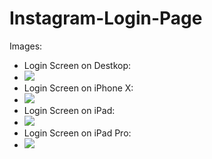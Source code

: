 # Instagram-Login-Page 

Images:
  - Login Screen on Destkop: 
  - ![](https://github.com/vitormanoelcsantos/Instagram-Login-Page-Images/blob/master/instagram-login-page-desktop.png)
  - Login Screen on iPhone X:
  - ![](https://github.com/vitormanoelcsantos/Instagram-Login-Page-Images/blob/master/instagram-login-page-iphonex.png)
   - Login Screen on iPad:
  - ![](https://github.com/vitormanoelcsantos/Instagram-Login-Page-Images/blob/master/instagram-login-page-ipad.png)
   - Login Screen on iPad Pro:
  - ![](https://github.com/vitormanoelcsantos/Instagram-Login-Page-Images/blob/master/instagram-login-page-ipadpro.png)
   
 
    
 
  


